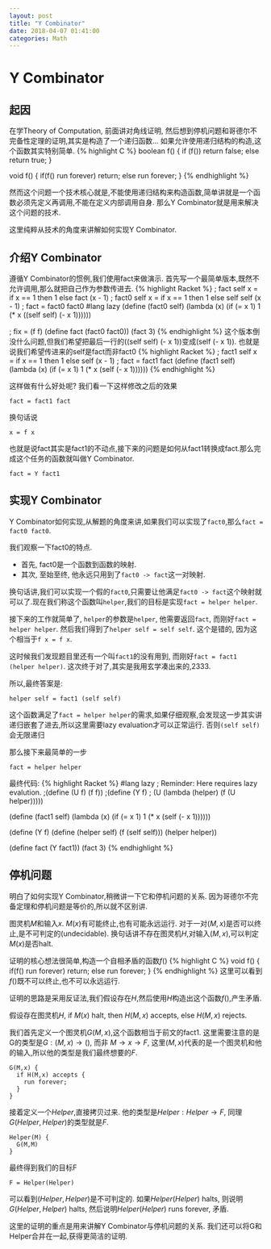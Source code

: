 ```yaml
---
layout: post
title: "Y Combinator"
date: 2018-04-07 01:41:00
categories: Math
---
```



# Y Combinator

## 起因

在学Theory of Computation, 前面讲对角线证明, 然后想到停机问题和哥德尔不完备性定理的证明,其实是构造了一个递归函数... 如果允许使用递归结构的构造,这个函数其实特别简单.
{% highlight C %} 
boolean f() {
  if (f()) return false;
  else return true;
}

void f() {
  if(f() run forever) return;
  else run forever;
}
{% endhighlight %}

然而这个问题一个技术核心就是,不能使用递归结构来构造函数,简单讲就是一个函数必须先定义再调用,不能在定义内部调用自身. 那么Y Combinator就是用来解决这个问题的技术.

这里纯粹从技术的角度来讲解如何实现Y Combinator.

## 介绍Y Combinator

遵循Y Combinator的惯例,我们使用fact来做演示. 首先写一个最简单版本,既然不允许调用,那么就把自己作为参数传进去.
{% highlight Racket %}
; fact self x = if x == 1 then 1 else fact (x - 1)
; fact0 self x = if x == 1 then 1 else self self (x - 1)
; fact = fact0 fact0
#lang lazy
(define (fact0 self)
  (lambda (x)
    (if (= x 1)
        1
        (* x ((self self) (- x 1))))))

; fix = (f f)
(define fact (fact0 fact0))
(fact 3)
{% endhighlight %}
这个版本倒没什么问题,但我们希望把最后一行的((self self) (- x 1))变成(self (- x 1)). 也就是说我们希望传进来的self是fact而非fact0
{% highlight Racket %}
; fact1 self x = if x == 1 then 1 else self (x - 1)
; fact = fact1 fact
(define (fact1 self)
  (lambda (x)
    (if (= x 1)
        1
        (* x (self (- x 1))))))
{% endhighlight %}

这样做有什么好处呢? 我们看一下这样修改之后的效果
```
fact = fact1 fact
```
换句话说
```
x = f x
```
也就是说fact其实是fact1的不动点,接下来的问题是如何从fact1转换成fact.那么完成这个任务的函数就叫做Y Combinator.
```
fact = Y fact1
```

## 实现Y Combinator
Y Combinator如何实现,从解题的角度来讲,如果我们可以实现了```fact0```,那么```fact = fact0 fact0```. 

我们观察一下fact0的特点.
  * 首先, fact0是一个函数到函数的映射.
  * 其次, 至始至终, 他永远只用到了```fact0 -> fact```这一对映射.

换句话讲,我们可以实现一个假的```fact0```,只需要让他满足```fact0 -> fact```这个映射就可以了.现在我们称这个函数叫```helper```,我们的目标是实现```fact = helper helper```.

接下来的工作就简单了,
```helper```的参数是```helper```, 他需要返回```fact```, 而刚好```fact = helper helper```. 然后我们得到了```helper self = self self```. 这个是错的, 因为这个相当于```f x = f x```.

这时候我们发现题目里还有一个叫```fact1```的没有用到, 而刚好```fact = fact1 (helper helper)```. 这次终于对了,其实是我用玄学凑出来的,2333.

所以,最终答案是:
```
helper self = fact1 (self self)
```
这个函数满足了```fact = helper helper```的需求,如果仔细观察,会发现这一步其实讲递归嵌套了进去,所以这里需要lazy evaluation才可以正常运行. 否则```(self self)```会无限递归

那么接下来最简单的一步
```
fact = helper helper
```

最终代码:
{% highlight Racket %}
#lang lazy
; Reminder: Here requires lazy evalution.
;(define (U f) (f f))
;(define (Y f)
;  (U (lambda (helper) (f (U helper)))))

(define (fact1 self)
  (lambda (x)
    (if (= x 1)
        1
        (* x (self (- x 1))))))

(define (Y f)
  (define (helper self) (f (self self)))
  (helper helper))

(define fact (Y fact1))
(fact 3)
{% endhighlight %}

## 停机问题

明白了如何实现Y Combinator,稍微讲一下它和停机问题的关系. 因为哥德尔不完备定理和停机问题是等价的,所以就不区别讲.

图灵机$M$和输入$x$. $M(x)$有可能终止,也有可能永远运行. 对于一对$(M,x)$是否可以终止,是不可判定的(undecidable). 换句话讲不存在图灵机$H$,对输入$(M,x)$,可以判定$M(x)$是否halt.

证明的核心想法很简单,构造一个自相矛盾的函数$f()$
{% highlight C %} 
void f() {
  if(f() run forever) return;
  else run forever;
}
{% endhighlight %}
这里可以看到$f()$既不可以终止,也不可以永远运行.

证明的思路是采用反证法,我们假设存在$H$,然后使用$H$构造出这个函数$f()$,产生矛盾.

假设存在图灵机$H$, if $M(x)$ halt, then $H(M,x)$ accepts, else $H(M,x)$ rejects.

我们首先定义一个图灵机$G(M, x)$,这个函数相当于前文的fact1. 这里需要注意的是G的类型是$G : (M,x) \rightarrow ()$, 而非 $M \rightarrow x \rightarrow F$, 这里$(M,x)$代表的是一个图灵机和他的输入,所以他的类型是我们最终想要的$F$.
```
G(M,x) {
  if H(M,x) accepts {
    run forever;
  }
}
```

接着定义一个$Helper$,直接拷贝过来. 他的类型是$Helper : Helper \rightarrow F$, 同理$G(Helper,Helper)$的类型就是$F$.
```
Helper(M) {
  G(M,M)
}
```
最终得到我们的目标F
```
F = Helper(Helper)
```
可以看到$(Helper, Helper)$是不可判定的.
如果$Helper(Helper)$ halts, 则说明$G(Helper,Helper)$ halts, 然后说明$Helper(Helper)$ runs forever, 矛盾.

这里的证明的重点是用来讲解Y Combinator与停机问题的关系. 我们还可以将G和Helper合并在一起,获得更简洁的证明.
